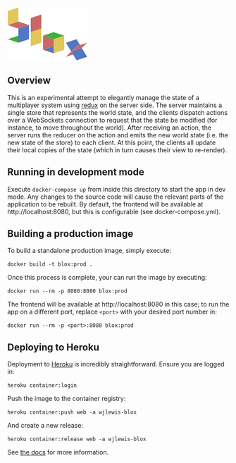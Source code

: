 ![blox](header.png)

## Overview

This is an experimental attempt to elegantly manage the state of a multiplayer system using [redux](https://redux.js.org/) on the server side.
The server maintains a single store that represents the world state, and the clients dispatch actions over a WebSockets connection to request that the state be modified (for instance, to move throughout the world).
After receiving an action, the server runs the reducer on the action and emits the new world state (i.e. the new state of the store) to each client.
At this point, the clients all update their local copies of the state (which in turn causes their view to re-render).

## Running in development mode

Execute `docker-compose up` from inside this directory to start the app in dev mode.
Any changes to the source code will cause the relevant parts of the application to be rebuilt.
By default, the frontend will be available at http://localhost:8080, but this is configurable (see docker-compose.yml).

## Building a production image

To build a standalone production image, simply execute:

```
docker build -t blox:prod .
```
Once this process is complete, your can run the image by executing:

```
docker run --rm -p 8080:8080 blox:prod
```

The frontend will be available at http://localhost:8080 in this case; to run the app on a different port, replace `<port>` with your desired port number in:

```
docker run --rm -p <port>:8080 blox:prod
```

## Deploying to Heroku

Deployment to [Heroku](https://www.heroku.com/) is incredibly straightforward.
Ensure you are logged in:

```
heroku container:login
```

Push the image to the container registry:

```
heroku container:push web -a wjlewis-blox
```

And create a new release:

```
heroku container:release web -a wjlewis-blox
```

See [the docs](https://devcenter.heroku.com/articles/container-registry-and-runtime#cli) for more information.
